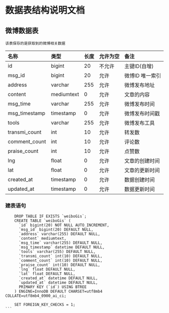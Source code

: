 # 数据表结构说明文档



## 微博数据表
    该表保存的是获取到的微博相关数据
    
    
|名称|类型|长度|允许为空|备注|
|:---|:---|:---|:---|:---|
|id|bigint|20|不允许|主键ID(自增)|
|msg_id|bigint|20|允许|微博ID 唯一索引|
|address|varchar|255|允许|微博发布地址|
|content|mediumtext|0|允许|文章的内容|
|msg_time|varchar|255|允许|微博发布时间|
|msg_timestamp|timestamp|0|允许|微博发布时间戳|
|tools|varchar|255|允许|微博发布工具|
|transmi_count|int|10|允许|转发数|
|comment_count|int|10|允许|评论数|
|praise_count|int|10|允许|点赞数|
|lng|float|0|允许|文章的创建时间|
|lat|float|0|允许|文章的更新时间|
|created_at|timestamp|0|允许|数据创建时间|
|updated_at|timestamp|0|允许|数据更新时间|
    
 

### 建表语句

````
    DROP TABLE IF EXISTS `weiboGis`;
    CREATE TABLE `weiboGis` (
      `id` bigint(20) NOT NULL AUTO_INCREMENT,
      `msg_id` bigint(20) DEFAULT NULL,
      `address` varchar(255) DEFAULT NULL,
      `content` mediumtext,
      `msg_time` varchar(255) DEFAULT NULL,
      `msg_timestamp` datetime DEFAULT NULL,
      `tools` varchar(255) DEFAULT NULL,
      `transmi_count` int(10) DEFAULT NULL,
      `comment_count` int(10) DEFAULT NULL,
      `praise_count` int(10) DEFAULT NULL,
      `lng` float DEFAULT NULL,
      `lat` float DEFAULT NULL,
      `created_at` datetime DEFAULT NULL,
      `updated_at` datetime DEFAULT NULL,
      PRIMARY KEY (`id`) USING BTREE
    ) ENGINE=InnoDB DEFAULT CHARSET=utf8mb4 COLLATE=utf8mb4_0900_ai_ci;
    
    SET FOREIGN_KEY_CHECKS = 1;
```